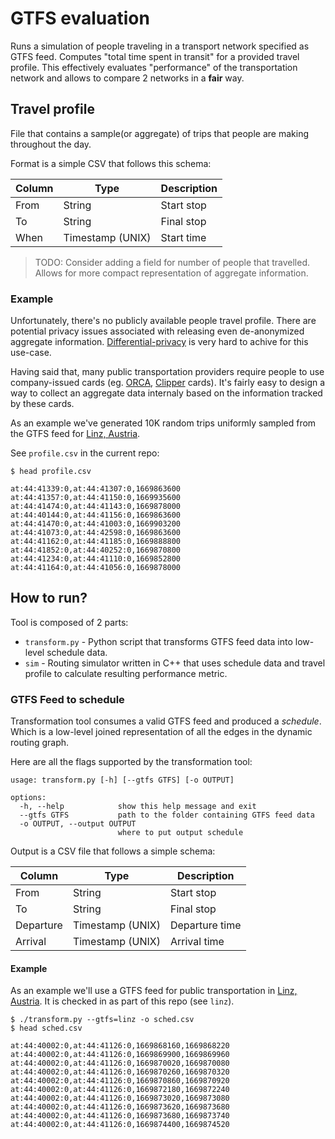 # GTFS evaluation

Runs a simulation of people traveling in a transport network specified as GTFS feed.
Computes "total time spent in transit" for a provided travel profile.
This effectively evaluates "performance" of the transportation network and allows
to compare 2 networks in a **fair** way.

## Travel profile

File that contains a sample(or aggregate) of trips that people are making
throughout the day.

Format is a simple CSV that follows this schema:

| Column      | Type             | Description |
| ----------- |------------------| ----------- |
| From        | String           | Start stop  |
| To          | String           | Final stop  |
| When        | Timestamp (UNIX) | Start time  |

> TODO: Consider adding a field for number of people that travelled.
> Allows for more compact representation of aggregate information.

### Example

Unfortunately, there's no publicly available people travel profile.
There are potential privacy issues associated with releasing even de-anonymized
aggregate information. [Differential-privacy][diff-privacy] is very hard to
achive for this use-case.

Having said that, many public transportation providers require people to use
company-issued cards (eg. [ORCA][orca], [Clipper][clipper] cards).
It's fairly easy to design a way to collect an aggregate data internaly based
on the information tracked by these cards.

As an example we've generated 10K random trips uniformly sampled from the GTFS
feed for [Linz, Austria][linz].

See `profile.csv` in the current repo:

```
$ head profile.csv

at:44:41339:0,at:44:41307:0,1669863600
at:44:41357:0,at:44:41150:0,1669935600
at:44:41474:0,at:44:41143:0,1669878000
at:44:40144:0,at:44:41156:0,1669863600
at:44:41470:0,at:44:41003:0,1669903200
at:44:41073:0,at:44:42598:0,1669863600
at:44:41162:0,at:44:41185:0,1669888800
at:44:41852:0,at:44:40252:0,1669870800
at:44:41234:0,at:44:41110:0,1669852800
at:44:41164:0,at:44:41056:0,1669878000
```

## How to run?

Tool is composed of 2 parts:
* `transform.py` - Python script that transforms GTFS feed data into low-level
  schedule data.
* `sim` - Routing simulator written in C++ that uses schedule data and travel
  profile to calculate resulting performance metric.
  
### GTFS Feed to schedule

Transformation tool consumes a valid GTFS feed and produced a _schedule_.
Which is a low-level joined representation of all the edges in the dynamic
routing graph.

Here are all the flags supported by the transformation tool:

```
usage: transform.py [-h] [--gtfs GTFS] [-o OUTPUT]

options:
  -h, --help            show this help message and exit
  --gtfs GTFS           path to the folder containing GTFS feed data
  -o OUTPUT, --output OUTPUT
                        where to put output schedule
```

Output is a CSV file that follows a simple schema:

| Column      | Type             | Description    |
| ----------- |------------------| ---------------|
| From        | String           | Start stop     |
| To          | String           | Final stop     |
| Departure   | Timestamp (UNIX) | Departure time |
| Arrival     | Timestamp (UNIX) | Arrival time   |

#### Example

As an example we'll use a GTFS feed for public transportation in
[Linz, Austria][linz]. It is checked in as part of this repo (see `linz`).

```
$ ./transform.py --gtfs=linz -o sched.csv
$ head sched.csv

at:44:40002:0,at:44:41126:0,1669868160,1669868220
at:44:40002:0,at:44:41126:0,1669869900,1669869960
at:44:40002:0,at:44:41126:0,1669870020,1669870080
at:44:40002:0,at:44:41126:0,1669870260,1669870320
at:44:40002:0,at:44:41126:0,1669870860,1669870920
at:44:40002:0,at:44:41126:0,1669872180,1669872240
at:44:40002:0,at:44:41126:0,1669873020,1669873080
at:44:40002:0,at:44:41126:0,1669873620,1669873680
at:44:40002:0,at:44:41126:0,1669873680,1669873740
at:44:40002:0,at:44:41126:0,1669874400,1669874520
```

[diff-privacy]: https://en.wikipedia.org/wiki/Differential_privacy
[linz]: https://en.wikipedia.org/wiki/Linz
[orca]: https://www.myorca.com
[clipper]: https://www.clippercard.com

